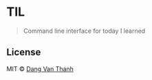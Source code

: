 # TIL

> Command line interface for today I learned

## License

MIT © [Dang Van Thanh](http://dangthanh.org)
